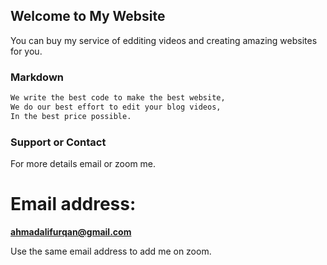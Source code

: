 ## Welcome to My Website

You can buy my service of edditing videos and creating amazing websites for you.



### Markdown


```markdown
We write the best code to make the best website,
We do our best effort to edit your blog videos,
In the best price possible.
```



### Support or Contact

For more details email or zoom me.

# Email address:
**ahmadalifurqan@gmail.com**

Use the same email address to add me on zoom.


